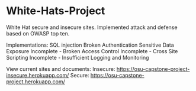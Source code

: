 # White-Hats-Project
White Hat secure and insecure sites. Implemented attack and defense based on OWASP top ten.

Implementations:
SQL injection
Broken Authentication
Sensitive Data Exposure
Incomplete - Broken Access Control
Incomplete - Cross Site Scripting
Incomplete - Insufficient Logging and Monitoring

View current sites and documents:
Insecure: https://osu-capstone-project-insecure.herokuapp.com/
Secure: https://osu-capstone-project.herokuapp.com/
